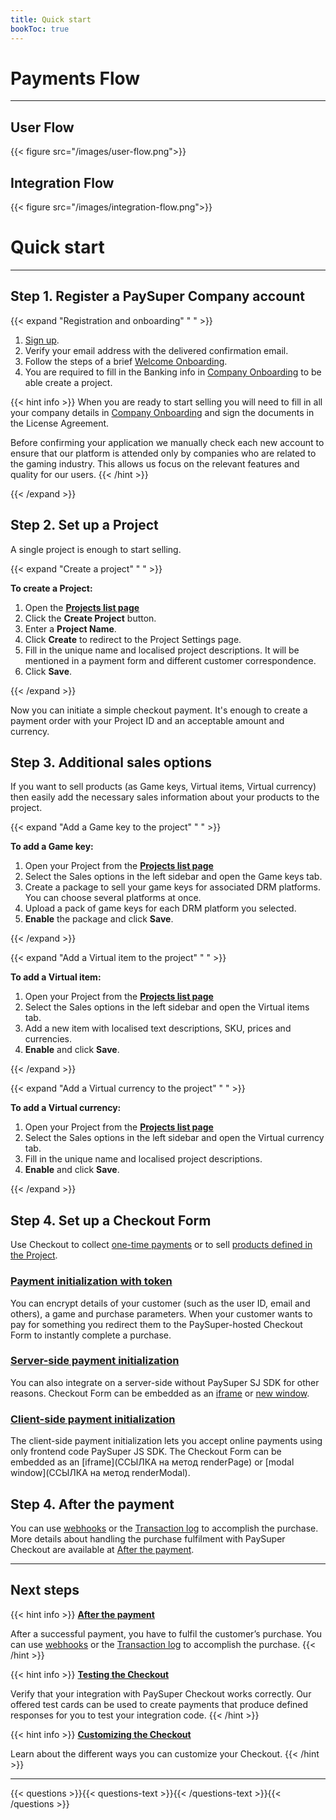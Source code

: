 ```yaml
---
title: Quick start
bookToc: true
---
```


# Payments Flow
***

## User Flow

{{< figure src="/images/user-flow.png">}}

## Integration Flow

{{< figure src="/images/integration-flow.png">}}

# Quick start
***

## **Step 1.** Register a PaySuper Company account

{{< expand "Registration and onboarding" " " >}}

1. [Sign up](https://paysupermgmt.tst.protocol.one).
2. Verify your email address with the delivered confirmation email.
3. Follow the steps of a brief [Welcome Onboarding](https://paysupermgmt.tst.protocol.one/profile).
4. You are required to fill in the Banking info in [Company Onboarding](https://paysupermgmt.tst.protocol.one/company) to be able create a project.

{{< hint info >}}
When you are ready to start selling you will need to fill in all your company details in [Company Onboarding](https://paysupermgmt.tst.protocol.one/company) and sign the documents in the License Agreement.

Before confirming your application we manually check each new account to ensure that our platform is attended only by companies who are related to the gaming industry. This allows us focus on the relevant features and quality for our users.
{{< /hint >}}

{{< /expand >}}

## **Step 2.** Set up a Project

A single project is enough to start selling. 

{{< expand "Create a project" " " >}}

**To create a Project:**

1. Open the [**Projects list page**](https://paysupermgmt.tst.protocol.one/projects/)
2. Click the **Create Project** button.
3. Enter a **Project Name**.
4. Click **Create** to redirect to the Project Settings page.
5. Fill in the unique name and localised project descriptions. It will be mentioned in a payment form and different customer correspondence.
7. Click **Save**.

{{< /expand >}}

Now you can initiate a simple checkout payment. It's enough to create a payment order with your Project ID and an acceptable amount and currency.

## **Step 3.** Additional sales options

If you want to sell products (as Game keys, Virtual items, Virtual currency) then easily add the necessary sales information about your products to the project.

{{< expand "Add a Game key to the project" " " >}}

**To add a Game key:**

1. Open your Project from the [**Projects list page**](https://paysupermgmt.tst.protocol.one/projects/)
2. Select the Sales options in the left sidebar and open the Game keys tab.
3. Create a package to sell your game keys for associated DRM platforms. You can choose several platforms at once.
4. Upload a pack of game keys for each DRM platform you selected.
5. **Enable** the package and click **Save**.

{{< /expand >}}

{{< expand "Add a Virtual item to the project" " " >}}

**To add a Virtual item:**

1. Open your Project from the [**Projects list page**](https://paysupermgmt.tst.protocol.one/projects/)
2. Select the Sales options in the left sidebar and open the Virtual items tab.
3. Add a new item with localised text descriptions, SKU, prices and currencies.
4. **Enable** and click **Save**.

{{< /expand >}}

{{< expand "Add a Virtual currency to the project" " " >}}

**To add a Virtual currency:**

1. Open your Project from the [**Projects list page**](https://paysupermgmt.tst.protocol.one/projects/)
2. Select the Sales options in the left sidebar and open the Virtual currency tab.
3. Fill in the unique name and localised project descriptions.
4. **Enable** and click **Save**.

{{< /expand >}}

## **Step 4.** Set up a Checkout Form

Use Checkout to collect [one-time payments](/docs/payments/#simple-checkout) or to sell [products defined in the Project](/docs/payments/#products-checkout).

### [Payment initialization with token](/docs/payments/token/)

You can encrypt details of your customer (such as the user ID, email and others), a game and purchase parameters. When your customer wants to pay for something you redirect them to the PaySuper-hosted Checkout Form to instantly complete a purchase.

### [Server-side payment initialization](/docs/payments/integration/)

You can also integrate on a server-side without PaySuper SJ SDK for other reasons. Checkout Form can be embedded as an [iframe](ССЫЛКА) or [new window](ССЫЛКА).

### [Client-side payment initialization](/docs/payments/sdk-integration/)

The client-side payment initialization lets you accept online payments using only frontend code PaySuper JS SDK. The Checkout Form can be embedded as an [iframe](ССЫЛКА на метод renderPage) or [modal window](ССЫЛКА на метод renderModal).

## **Step 4.** After the payment

You can use [webhooks](ССЫЛКА) or the [Transaction log](ССЫЛКА) to accomplish the purchase. More details about handling the purchase fulfilment with PaySuper Checkout are available at [After the payment](/docs/payments/fulfillment/).

***

## Next steps

{{< hint info >}}
[**After the payment**](/docs/payments/live/)

After a successful payment, you have to fulfil the customer’s purchase. You can use [webhooks](ССЫЛКА) or the [Transaction log](ССЫЛКА) to accomplish the purchase.
{{< /hint >}}

{{< hint info >}}
[**Testing the Checkout**](/docs/payments/testing/)

Verify that your integration with PaySuper Checkout works correctly. Our offered test cards can be used to create payments that produce defined responses for you to test your integration code.
{{< /hint >}}

{{< hint info >}}
[**Customizing the Checkout**](/docs/payments/customization/)

Learn about the different ways you can customize your Checkout.
{{< /hint >}}

***

{{< questions >}}{{< questions-text >}}{{< /questions-text >}}{{< /questions >}}